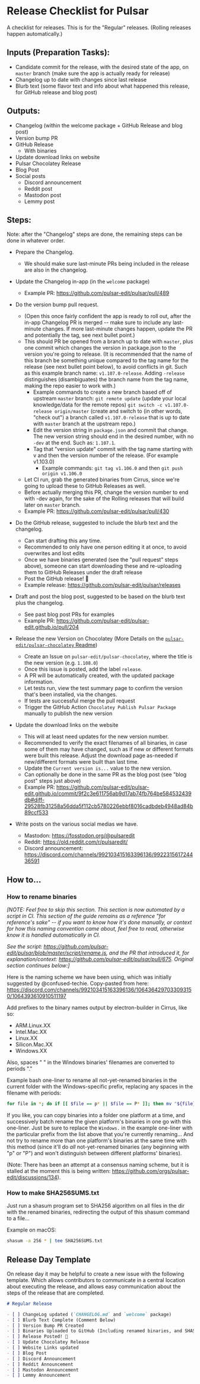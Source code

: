 # Release Checklist for Pulsar

A checklist for releases. This is for the "Regular" releases. (Rolling releases happen automatically.)

## Inputs (Preparation Tasks):

- Candidate commit for the release, with the desired state of the app, on `master` branch (make sure the app is actually ready for release)
- Changelog up to date with changes since last release
- Blurb text (some flavor text and info about what happened this release, for GitHub release and blog post)

## Outputs:

- Changelog (within the welcome package + GitHub Release and blog post)
- Version bump PR
- GitHub Release
  - With binaries
- Update download links on website
- Pulsar Chocolatey Release
- Blog Post
- Social posts
  - Discord announcement
  - Reddit post
  - Mastodon post
  - Lemmy post

## Steps:

Note: after the "Changelog" steps are done, the remaining steps can be done in whatever order.

- Prepare the Changelog.
  - We should make sure last-minute PRs being included in the release are also in the changelog.

- Update the Changelog in-app (in the `welcome` package)
  - Example PR: https://github.com/pulsar-edit/pulsar/pull/489


- Do the version bump pull request.
  - (Open this once fairly confident the app is ready to roll out, after the in-app Changelog PR is merged -- make sure to include any last-minute changes. If more last-minute changes happen, update the PR and potentially the tag, see next bullet point.)
  - This should PR be opened from a branch up to date with `master`, plus one commit which changes the version in package.json to the version you're going to release. (It is recommended that the name of this branch be something unique compared to the tag name for the release (see next bullet point below), to avoid conflicts in git. Such as this example branch name: `v1.107.0-release`. Adding `-release` distinguishes (disambiguates) the branch name from the tag name, making the repo easier to work with.)
    - Example commands to create a new branch based off of upstream `master` branch: `git remote update` (update your local knowledge/data for the remote repos) `git switch -c v1.107.0-release origin/master` (create and switch to (in other words, "check out") a branch called `v1.107.0-release` that is up to date with `master` branch at the upstream repo.)
    - Edit the version string in `package.json` and commit that change. The new version string should end in the desired number, with no `-dev` at the end. Such as: `1.107.1`.
    - Tag that "version update" commit with the tag name starting with v and then the version number of the release. (For example v1.103.0)
      - Example commands: `git tag v1.106.0` and then `git push origin v1.106.0`
  - Let CI run, grab the generated binaries from Cirrus, since we're going to upload these to GitHub Releases as well.
  - Before actually merging this PR, change the version number to end with -dev again, for the sake of the Rolling releases that will build later on `master` branch.
  - Example PR: https://github.com/pulsar-edit/pulsar/pull/430

- Do the GitHub release, suggested to include the blurb text and the changelog.
  - Can start drafting this any time.
  - Recommended to only have one person editing it at once, to avoid overwrites and lost edits
  - Once we have binaries generated (see the "pull request" steps above), someone can start downloading these and re-uploading them to GitHub Releases under the draft release
  - Post the GitHub release! 🎉
  - Example release: https://github.com/pulsar-edit/pulsar/releases

- Draft and post the blog post, suggested to be based on the blurb text plus the changelog.
  - See past blog post PRs for examples
  - Example PR: https://github.com/pulsar-edit/pulsar-edit.github.io/pull/204

- Release the new Version on Chocolatey (More Details on the [`pulsar-edit/pulsar-chocolatey` Readme](https://github.com/pulsar-edit/pulsar-chocolatey#automated-releases))
  - Create an Issue on `pulsar-edit/pulsar-chocolatey`, where the title is the new version (e.g. `1.108.0`)
  - Once this issue is posted, add the label `release`.
  - A PR will be automatically created, with the updated package information.
  - Let tests run, view the test summary page to confirm the version that's been installed, via the changes.
  - If tests are successful merge the pull request
  - Trigger the GitHub Action `Chocolatey Publish Pulsar Package` manually to publish the new version
- Update the download links on the website
  - This will at least need updates for the new version number.
  - Recommended to verify the exact filenames of all binaries, in case some of them may have changed, such as if new or different formats were built this release. Adjust the download page as-needed if new/different formats were built than last time.
  - Update the `Current version is...` value to the new version.
  - Can optionally be done in the same PR as the blog post (see "blog post" steps just above)
  - Example PR: https://github.com/pulsar-edit/pulsar-edit.github.io/commit/9f2c3e611756ab9d17ab74fb764be584532439db#diff-29528fb31258a56dda5f112cb5780226ebbf8016cadbdeb4948ad84b89ccf533

- Write posts on the various social medias we have.
  - Mastodon: https://fosstodon.org/@pulsaredit
  - Reddit: https://old.reddit.com/r/pulsaredit/
  - Discord announcement: https://discord.com/channels/992103415163396136/992231561724436591

## How to...

### How to rename binaries

_\[NOTE: Feel free to skip this section. This section is now automated by a script in CI. This section of the guide remains as a reference "for reference's sake" -- if you want to know how it's done manually, or context for how this naming convention came about, feel free to read, otherwise know it is handled automatically in CI._

_See the script: https://github.com/pulsar-edit/pulsar/blob/master/script/rename.js, and the PR that introduced it, for explanation/context: https://github.com/pulsar-edit/pulsar/pull/675. Original section continues below:\]_

Here is the naming scheme we have been using, which was initially suggested by @confused-techie. Copy-pasted from here: https://discord.com/channels/992103415163396136/1064364297033093150/1064393610910511197

Add prefixes to the binary names output by electron-builder in Cirrus, like so:

* ARM.Linux.XX
* Intel.Mac.XX
* Linux.XX
* Silicon.Mac.XX
* Windows.XX

Also, spaces " " in the Windows binaries' filenames are converted to periods "."

Example bash one-liner to rename all not-yet-renamed binaries in the current folder with the Windows-specific prefix, replacing any spaces in the filename with periods:

```bash
for file in *; do if [[ $file == p* || $file == P* ]]; then mv "${file}" "Windows.${file// /.}"; fi; done
```

If you like, you can copy binaries into a folder one platform at a time, and successively batch rename the given platform's binaries in one go with this one-liner. Just be sure to replace the `Windows.` in the example one-liner with the particular prefix from the list above that you're currently renaming... And not try to rename more than one platform's binaries at the same time with this method (since it'll do _all_ not-yet-renamed binaries (any beginning with "p" or "P") and won't distinguish between different platforms' binaries).

(Note: There has been an attempt at a consensus naming scheme, but it is stalled at the moment this is being written: https://github.com/orgs/pulsar-edit/discussions/134).

### How to make SHA256SUMS.txt

Just run a shasum program set to SHA256 algorithm on all files in the dir with the renamed binaries, redirecting the output of this shasum command to a file...

Example on macOS:

```zsh
shasum -a 256 * | tee SHA256SUMS.txt
```

## Release Day Template

On release day it may be helpful to create a new issue with the following template. Which allows contributors to communicate in a central location about executing the release, and allows easy communication about the steps of the release that are completed.

```markdown
# Regular Release

- [ ] ChangeLog updated (`CHANGELOG.md` and `welcome` package)
- [ ] Blurb Text Complete (Comment Below)
- [ ] Version Bump PR Created
- [ ] Binaries Uploaded to GitHub (Including renamed binaries, and SHASUM file)
- [ ] Release Posted! 🎊
- [ ] Update Chocolatey Release
- [ ] Website Links updated
- [ ] Blog Post
- [ ] Discord Announcement
- [ ] Reddit Announcement
- [ ] Mastodon Announcement
- [ ] Lemmy Announcement
```
